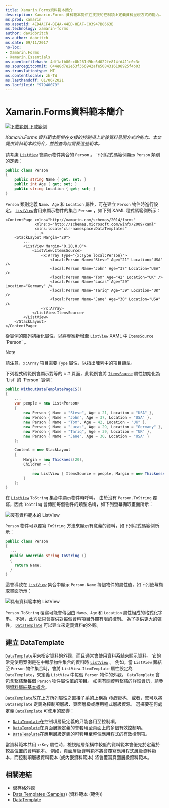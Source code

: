 ```yaml
---
title: Xamarin.Forms資料範本簡介
description: Xamarin.Forms 資料範本提供在支援的控制項上定義資料呈現方式的能力。 本文提供資料範本的簡介，探討為何資料範本是必要的。
ms.prod: xamarin
ms.assetid: 4ED4ACF4-BE4A-44ED-8EAF-C03947B8663B
ms.technology: xamarin-forms
author: davidbritch
ms.author: dabritch
ms.date: 09/11/2017
no-loc:
- Xamarin.Forms
- Xamarin.Essentials
ms.openlocfilehash: 4df1afb80cc8b261d9bc6d022fe814fd411c0c3c
ms.sourcegitcommit: 044e8d7e2e53f366942afe5084316198925f4b03
ms.translationtype: MT
ms.contentlocale: zh-TW
ms.lasthandoff: 01/06/2021
ms.locfileid: "97940079"
---
```

# <a name="introduction-to-no-locxamarinforms-data-templates"></a>Xamarin.Forms資料範本簡介

[![下載範例](~/media/shared/download.png) 下載範例](/samples/xamarin/xamarin-forms-samples/templates-datatemplates)

_Xamarin.Forms 資料範本提供在支援的控制項上定義資料呈現方式的能力。本文提供資料範本的簡介，並檢查為何需要這些範本。_

請考慮 [`ListView`](xref:Xamarin.Forms.ListView) 會顯示物件集合的 `Person` 。 下列程式碼範例顯示 `Person` 類別的定義：

```csharp
public class Person
{
    public string Name { get; set; }
    public int Age { get; set; }
    public string Location { get; set; }
}
```

`Person` 類別定義 `Name`、`Age` 和 `Location` 屬性，可在建立 `Person` 物件時進行設定。 [`ListView`](xref:Xamarin.Forms.ListView)會用來顯示物件的集合 `Person` ，如下列 XAML 程式碼範例所示：

```xaml
<ContentPage xmlns="http://xamarin.com/schemas/2014/forms"
             xmlns:x="http://schemas.microsoft.com/winfx/2009/xaml"
             xmlns:local="clr-namespace:DataTemplates"
             ...>
    <StackLayout Margin="20">
        ...
        <ListView Margin="0,20,0,0">
            <ListView.ItemsSource>
                <x:Array Type="{x:Type local:Person}">
                    <local:Person Name="Steve" Age="21" Location="USA" />
                    <local:Person Name="John" Age="37" Location="USA" />
                    <local:Person Name="Tom" Age="42" Location="UK" />
                    <local:Person Name="Lucas" Age="29" Location="Germany" />
                    <local:Person Name="Tariq" Age="39" Location="UK" />
                    <local:Person Name="Jane" Age="30" Location="USA" />
                </x:Array>
            </ListView.ItemsSource>
        </ListView>
    </StackLayout>
</ContentPage>
```

從實例的陣列初始化屬性，以將專案新增至 [`ListView`](xref:Xamarin.Forms.ListView) XAML 中 [`ItemsSource`](xref:Xamarin.Forms.ItemsView`1.ItemsSource) `Person` 。

> [!NOTE]
> 請注意，`x:Array` 項目需要 `Type` 屬性，以指出陣列中的項目類型。

下列程式碼範例會顯示對等的 c # 頁面，此範例會將 [`ItemsSource`](xref:Xamarin.Forms.ItemsView`1.ItemsSource) 屬性初始化為 `List` 的 `Person` 實例：

```csharp
public WithoutDataTemplatePageCS()
{
    ...
    var people = new List<Person>
    {
        new Person { Name = "Steve", Age = 21, Location = "USA" },
        new Person { Name = "John", Age = 37, Location = "USA" },
        new Person { Name = "Tom", Age = 42, Location = "UK" },
        new Person { Name = "Lucas", Age = 29, Location = "Germany" },
        new Person { Name = "Tariq", Age = 39, Location = "UK" },
        new Person { Name = "Jane", Age = 30, Location = "USA" }
    };

    Content = new StackLayout
    {
        Margin = new Thickness(20),
        Children = {
            ...
            new ListView { ItemsSource = people, Margin = new Thickness(0, 20, 0, 0) }
        }
    };
}
```

在 [`ListView`](xref:Xamarin.Forms.ListView) `ToString` 集合中顯示物件時呼叫。 由於沒有 `Person.ToString` 覆寫，因此 `ToString` 會傳回每個物件的類型名稱，如下列螢幕擷取畫面所示：

![沒有資料範本的 ListView](introduction-images/no-data-template.png)

`Person` 物件可以覆寫 `ToString` 方法來顯示有意義的資料，如下列程式碼範例所示：

```csharp
public class Person
{
  ...
  public override string ToString ()
  {
    return Name;
  }
}
```

這會導致在 [`ListView`](xref:Xamarin.Forms.ListView) 集合中顯示 `Person.Name` 每個物件的屬性值，如下列螢幕擷取畫面所示：

![具有資料範本的 ListView](introduction-images/override-tostring.png)

`Person.ToString` 覆寫可能會傳回由 `Name`、`Age` 和 `Location` 屬性組成的格式化字串。 不過，此方法只會提供對每個資料項目外觀有限的控制。 為了提供更大的彈性， [`DataTemplate`](xref:Xamarin.Forms.DataTemplate) 可以建立來定義資料的外觀。

## <a name="creating-a-datatemplate"></a>建立 DataTemplate

[`DataTemplate`](xref:Xamarin.Forms.DataTemplate)用來指定資料的外觀，而且通常會使用資料系結來顯示資料。 它的常見使用案例是在中顯示物件集合的資料時 [`ListView`](xref:Xamarin.Forms.ListView) 。 例如，當 `ListView` 繫結至 `Person` 物件集合時，會將 `ListView.ItemTemplate` 屬性設定為 `DataTemplate`，來定義 `ListView` 中每個 `Person` 物件的外觀。 `DataTemplate` 會包含繫結至每個 `Person` 物件屬性值的項目。 如需有關資料繫結的詳細資訊，請參閱[資料繫結基本概念](~/xamarin-forms/xaml/xaml-basics/data-binding-basics.md)。

[`DataTemplate`](xref:Xamarin.Forms.DataTemplate)放在上方所列屬性之直接子系的上稱為 *內嵌範本*。 或者，您可以將 `DataTemplate` 定義為控制項層級、頁面層級或應用程式層級資源。 選擇要在何處定義 [`DataTemplate`](xref:Xamarin.Forms.DataTemplate) 可使用的影響：

- [`DataTemplate`](xref:Xamarin.Forms.DataTemplate)在控制項層級定義的只能套用至控制項。
- [`DataTemplate`](xref:Xamarin.Forms.DataTemplate)在頁面層級定義的會套用至頁面上的多個有效控制項。
- [`DataTemplate`](xref:Xamarin.Forms.DataTemplate)在應用層級定義的可套用至整個應用程式的有效控制項。

當資料範本共用 `x:Key` 屬性時，檢視階層架構中較低的資料範本會優先於定義於較高位置的資料範本。 例如，頁面層級資料範本將會覆寫應用程式層級資料範本，而控制項層級資料範本 (或內嵌資料範本) 將會覆寫頁面層級資料範本。

## <a name="related-links"></a>相關連結

- [儲存格外觀](~/xamarin-forms/user-interface/listview/customizing-cell-appearance.md)
- [Data Templates (Samples)](/samples/xamarin/xamarin-forms-samples/templates-datatemplates) (資料範本 (範例))
- [DataTemplate](xref:Xamarin.Forms.DataTemplate)